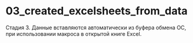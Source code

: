 # 03_created_excelsheets_from_data
Стадия 3. Данные вставляются автоматически из буфера обмена ОС, при использовании макроса в открытой книге Excel.
